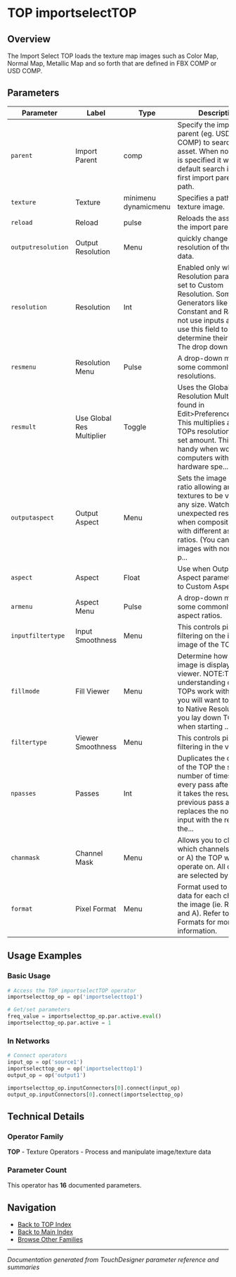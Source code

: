 # TOP importselectTOP

## Overview

The Import Select TOP loads the texture map images such as Color Map, Normal Map, Metallic Map and so forth that are defined in FBX COMP or USD COMP.

## Parameters

| Parameter | Label | Type | Description |
|-----------|-------|------|-------------|
| `parent` | Import Parent | comp | Specify the import parent (eg. USD/FBX COMP) to search for the asset. When no COMP is specified it will by default search in the first import parent in its path. |
| `texture` | Texture | minimenu dynamicmenu | Specifies a path to the texture image. |
| `reload` | Reload | pulse | Reloads the asset from the import parent. |
| `outputresolution` | Output Resolution | Menu | quickly change the resolution of the TOP's data. |
| `resolution` | Resolution | Int | Enabled only when the Resolution parameter is set to Custom Resolution. Some Generators like Constant and Ramp do not use inputs and only use this field to determine their size. The drop down menu ... |
| `resmenu` | Resolution Menu | Pulse | A drop-down menu with some commonly used resolutions. |
| `resmult` | Use Global Res Multiplier | Toggle | Uses the Global Resolution Multiplier found in Edit>Preferences>TOPs. This multiplies all the TOPs resolutions by the set amount. This is handy when working on computers with different hardware spe... |
| `outputaspect` | Output Aspect | Menu | Sets the image aspect ratio allowing any textures to be viewed in any size. Watch for unexpected results when compositing TOPs with different aspect ratios. (You can define images with non-square p... |
| `aspect` | Aspect | Float | Use when Output Aspect parameter is set to Custom Aspect. |
| `armenu` | Aspect Menu | Pulse | A drop-down menu with some commonly used aspect ratios. |
| `inputfiltertype` | Input Smoothness | Menu | This controls pixel filtering on the input image of the TOP. |
| `fillmode` | Fill Viewer | Menu | Determine how the TOP image is displayed in the viewer. NOTE:To get an understanding of how TOPs work with images, you will want to set this to Native Resolution as you lay down TOPs when starting ... |
| `filtertype` | Viewer Smoothness | Menu | This controls pixel filtering in the viewers. |
| `npasses` | Passes | Int | Duplicates the operation of the TOP the specified number of times. For every pass after the first it takes the result of the previous pass and replaces the node's first input with the result of the... |
| `chanmask` | Channel Mask | Menu | Allows you to choose which channels (R, G, B, or A) the TOP will operate on. All channels are selected by default. |
| `format` | Pixel Format | Menu | Format used to store data for each channel in the image (ie. R, G, B, and A). Refer to Pixel Formats for more information. |

## Usage Examples

### Basic Usage

```python
# Access the TOP importselectTOP operator
importselecttop_op = op('importselecttop1')

# Get/set parameters
freq_value = importselecttop_op.par.active.eval()
importselecttop_op.par.active = 1
```

### In Networks

```python
# Connect operators
input_op = op('source1')
importselecttop_op = op('importselecttop1')
output_op = op('output1')

importselecttop_op.inputConnectors[0].connect(input_op)
output_op.inputConnectors[0].connect(importselecttop_op)
```

## Technical Details

### Operator Family

**TOP** - Texture Operators - Process and manipulate image/texture data

### Parameter Count

This operator has **16** documented parameters.

## Navigation

- [Back to TOP Index](../TOP/TOP_INDEX.md)
- [Back to Main Index](../OPERATORS_INDEX.md)
- [Browse Other Families](../OPERATORS_INDEX.md#quick-navigation)

---
*Documentation generated from TouchDesigner parameter reference and summaries*
